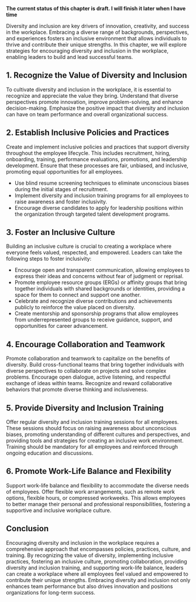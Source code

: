 **The current status of this chapter is draft. I will finish it later when I have time**

Diversity and inclusion are key drivers of innovation, creativity, and success in the workplace. Embracing a diverse range of backgrounds, perspectives, and experiences fosters an inclusive environment that allows individuals to thrive and contribute their unique strengths. In this chapter, we will explore strategies for encouraging diversity and inclusion in the workplace, enabling leaders to build and lead successful teams.

**1. Recognize the Value of Diversity and Inclusion**
-----------------------------------------------------

To cultivate diversity and inclusion in the workplace, it is essential to recognize and appreciate the value they bring. Understand that diverse perspectives promote innovation, improve problem-solving, and enhance decision-making. Emphasize the positive impact that diversity and inclusion can have on team performance and overall organizational success.

**2. Establish Inclusive Policies and Practices**
-------------------------------------------------

Create and implement inclusive policies and practices that support diversity throughout the employee lifecycle. This includes recruitment, hiring, onboarding, training, performance evaluations, promotions, and leadership development. Ensure that these processes are fair, unbiased, and inclusive, promoting equal opportunities for all employees.

* Use blind resume screening techniques to eliminate unconscious biases during the initial stages of recruitment.
* Implement diversity and inclusion training programs for all employees to raise awareness and foster inclusivity.
* Encourage diverse candidates to apply for leadership positions within the organization through targeted talent development programs.

**3. Foster an Inclusive Culture**
----------------------------------

Building an inclusive culture is crucial to creating a workplace where everyone feels valued, respected, and empowered. Leaders can take the following steps to foster inclusivity:

* Encourage open and transparent communication, allowing employees to express their ideas and concerns without fear of judgment or reprisal.
* Promote employee resource groups (ERGs) or affinity groups that bring together individuals with shared backgrounds or identities, providing a space for them to connect and support one another.
* Celebrate and recognize diverse contributions and achievements publicly to reinforce the value placed on diversity.
* Create mentorship and sponsorship programs that allow employees from underrepresented groups to receive guidance, support, and opportunities for career advancement.

**4. Encourage Collaboration and Teamwork**
-------------------------------------------

Promote collaboration and teamwork to capitalize on the benefits of diversity. Build cross-functional teams that bring together individuals with diverse perspectives to collaborate on projects and solve complex problems. Encourage open dialogue, active listening, and respectful exchange of ideas within teams. Recognize and reward collaborative behaviors that promote diverse thinking and inclusiveness.

**5. Provide Diversity and Inclusion Training**
-----------------------------------------------

Offer regular diversity and inclusion training sessions for all employees. These sessions should focus on raising awareness about unconscious biases, promoting understanding of different cultures and perspectives, and providing tools and strategies for creating an inclusive work environment. Training should be mandatory for all employees and reinforced through ongoing education and discussions.

**6. Promote Work-Life Balance and Flexibility**
------------------------------------------------

Support work-life balance and flexibility to accommodate the diverse needs of employees. Offer flexible work arrangements, such as remote work options, flexible hours, or compressed workweeks. This allows employees to better manage their personal and professional responsibilities, fostering a supportive and inclusive workplace culture.

**Conclusion**
--------------

Encouraging diversity and inclusion in the workplace requires a comprehensive approach that encompasses policies, practices, culture, and training. By recognizing the value of diversity, implementing inclusive practices, fostering an inclusive culture, promoting collaboration, providing diversity and inclusion training, and supporting work-life balance, leaders can create a workplace where all employees feel valued and empowered to contribute their unique strengths. Embracing diversity and inclusion not only enhances team performance but also drives innovation and positions organizations for long-term success.
